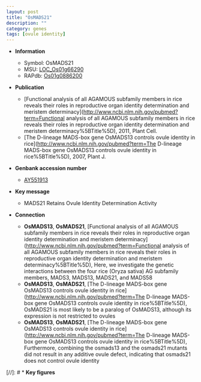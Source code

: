 ```yaml
---
layout: post
title: "OsMADS21"
description: ""
category: genes
tags: [ovule identity]
---
```


* **Information**  
    + Symbol: OsMADS21  
    + MSU: [LOC_Os01g66290](http://rice.plantbiology.msu.edu/cgi-bin/ORF_infopage.cgi?orf=LOC_Os01g66290)  
    + RAPdb: [Os01g0886200](http://rapdb.dna.affrc.go.jp/viewer/gbrowse_details/irgsp1?name=Os01g0886200)  

* **Publication**  
    + [Functional analysis of all AGAMOUS subfamily members in rice reveals their roles in reproductive organ identity determination and meristem determinacy](http://www.ncbi.nlm.nih.gov/pubmed?term=Functional analysis of all AGAMOUS subfamily members in rice reveals their roles in reproductive organ identity determination and meristem determinacy%5BTitle%5D), 2011, Plant Cell.
    + [The D-lineage MADS-box gene OsMADS13 controls ovule identity in rice](http://www.ncbi.nlm.nih.gov/pubmed?term=The D-lineage MADS-box gene OsMADS13 controls ovule identity in rice%5BTitle%5D), 2007, Plant J.

* **Genbank accession number**  
    + [AY551913](http://www.ncbi.nlm.nih.gov/nuccore/AY551913)

* **Key message**  
    + MADS21 Retains Ovule Identity Determination Activity

* **Connection**  
    + __OsMADS13__, __OsMADS21__, [Functional analysis of all AGAMOUS subfamily members in rice reveals their roles in reproductive organ identity determination and meristem determinacy](http://www.ncbi.nlm.nih.gov/pubmed?term=Functional analysis of all AGAMOUS subfamily members in rice reveals their roles in reproductive organ identity determination and meristem determinacy%5BTitle%5D), Here, we investigate the genetic interactions between the four rice (Oryza sativa) AG subfamily members, MADS3, MADS13, MADS21, and MADS58
    + __OsMADS13__, __OsMADS21__, [The D-lineage MADS-box gene OsMADS13 controls ovule identity in rice](http://www.ncbi.nlm.nih.gov/pubmed?term=The D-lineage MADS-box gene OsMADS13 controls ovule identity in rice%5BTitle%5D), OsMADS21 is most likely to be a paralog of OsMADS13, although its expression is not restricted to ovules
    + __OsMADS13__, __OsMADS21__, [The D-lineage MADS-box gene OsMADS13 controls ovule identity in rice](http://www.ncbi.nlm.nih.gov/pubmed?term=The D-lineage MADS-box gene OsMADS13 controls ovule identity in rice%5BTitle%5D), Furthermore, combining the osmads13 and the osmads21 mutants did not result in any additive ovule defect, indicating that osmads21 does not control ovule identity

[//]: # * **Key figures**  


